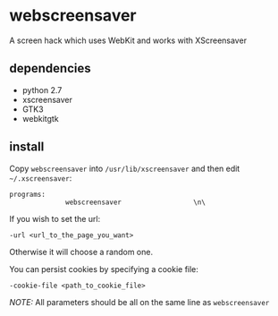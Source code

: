 webscreensaver
==============

A screen hack which uses WebKit and works with XScreensaver

dependencies
------------

 * python 2.7
 * xscreensaver
 * GTK3
 * webkitgtk

install
-------

Copy `webscreensaver` into `/usr/lib/xscreensaver` and then edit `~/.xscreensaver`:

    programs:
                  webscreensaver                  \n\

If you wish to set the url:

    -url <url_to_the_page_you_want>

Otherwise it will choose a random one.

You can persist cookies by specifying a cookie file:

    -cookie-file <path_to_cookie_file>

*NOTE:* All parameters should be all on the same line as `webscreensaver`
